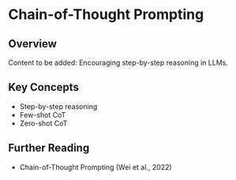 # Chain-of-Thought Prompting

## Overview
Content to be added: Encouraging step-by-step reasoning in LLMs.

## Key Concepts
- Step-by-step reasoning
- Few-shot CoT
- Zero-shot CoT

## Further Reading
- Chain-of-Thought Prompting (Wei et al., 2022)
